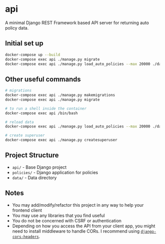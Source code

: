 # api

A minimal Django REST Framework based API server for returning auto policy data. 

## Initial set up

```bash
docker-compose up --build
docker-compose exec api ./manage.py migrate
docker-compose exec api ./manage.py load_auto_policies --max 20000 ./data/auto_policies.csv
```

## Other useful commands
```bash
# migrations
docker-compose exec api ./manage.py makemigrations
docker-compose exec api ./manage.py migrate

# to run a shell inside the container
docker-compose exec api /bin/bash

# reload data
docker-compose exec api ./manage.py load_auto_policies --max 20000 ./data/auto_policies.csv

# create superuser
docker-compose exec api ./manage.py createsuperuser
```

## Project Structure

* `api/` - Base Django project
* `policies/` - Django application for policies
* `data/` - Data directory

## Notes

* You may add/modify/refactor this project in any way to help your frontend client
* You may use any libraries that you find useful
* You do not be concerned with CSRF or authentication
* Depending on how you access the API from your client app, you might need to install middleware to handle CORs. I
  recommend using [`django-cors-headers`](https://pypi.org/project/django-cors-headers/).
